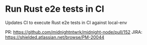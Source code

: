 # Run Rust e2e tests in CI

Updates CI to execute Rust e2e tests in CI against local-env

PR: https://github.com/midnightntwrk/midnight-node/pull/152
JIRA: https://shielded.atlassian.net/browse/PM-20044